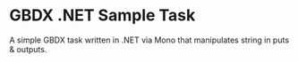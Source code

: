 # GBDX .NET Sample Task

A simple GBDX task written in .NET via Mono that manipulates string in puts & outputs.
